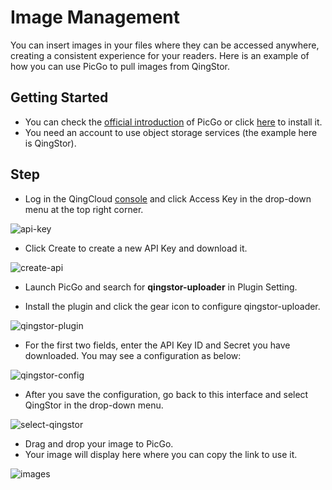 # Image Management

You can insert images in your files where they can be accessed anywhere, creating a consistent experience for your readers. Here is an example of how you can use PicGo to pull images from QingStor.

## Getting Started

- You can check the [official introduction](https://picgo.github.io/PicGo-Doc/en/) of PicGo or click [here](https://github.com/Molunerfinn/PicGo/releases) to install it.
- You need an account to use object storage services (the example here is QingStor).

## Step

- Log in the QingCloud [console](https://console.qingcloud.com/login) and click Access Key in the drop-down menu at the top right corner.

![api-key](https://ap3.qingstor.com/kubesphere-website/docs/access-key.png)

- Click Create to create a new API Key and download it.

![create-api](https://ap3.qingstor.com/kubesphere-website/docs/create-key.png)

- Launch PicGo and search for **qingstor-uploader** in Plugin Setting.

- Install the plugin and click the gear icon to configure qingstor-uploader.

![qingstor-plugin](https://ap3.qingstor.com/kubesphere-website/docs/configure-qingstor.png)

- For the first two fields, enter the API Key ID and Secret you have downloaded. You may see a configuration as below:

![qingstor-config](https://ap3.qingstor.com/kubesphere-website/docs/configure-api.png)

- After you save the configuration, go back to this interface and select QingStor in the drop-down menu.

![select-qingstor](https://ap3.qingstor.com/kubesphere-website/docs/select-qingstor.png)

- Drag and drop your image to PicGo.
- Your image will display here where you can copy the link to use it.

![images](https://ap3.qingstor.com/kubesphere-website/docs/images.png)